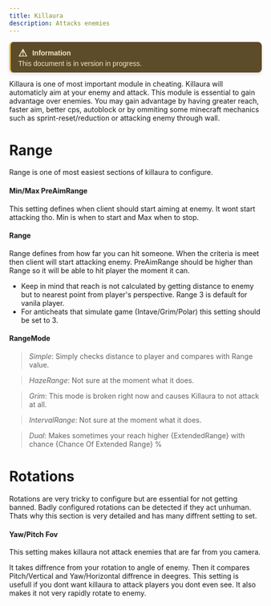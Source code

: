 ```yaml
---
title: Killaura
description: Attacks enemies
---
```


<div style="border-left: 3px solid #EEBD53; background-color: #5C4C29; padding: 10px 15px; color: #F4E6C5; font-family: Arial, sans-serif; font-size: 14px; max-width: 600px; border-radius: 8px; box-shadow: 0px 4px 6px rgba(0, 0, 0, 0.1);">
  <div style="display: flex; align-items: center; font-weight: bold; margin-bottom: 1px;">
    <span style="font-size: 20px; margin-right: 10px;">&#9888;</span>
    <span>Information</span>
  </div>
  <div>
    This document is in version in progress.
  </div>
</div>

Killaura is one of most important module in cheating. Killaura will automaticly aim at your enemy and attack. This module is essential to gain advantage over enemies. You may gain advantage by having greater reach, faster aim, better cps, autoblock or by ommiting some minecraft mechanics such as sprint-reset/reduction or attacking enemy through wall.

# Range

Range is one of most easiest sections of killaura to configure.

#### Min/Max PreAimRange

This setting defines when client should start aiming at enemy. It wont start attacking tho.
Min is when to start and Max when to stop.

#### Range

Range defines from how far you can hit someone. When the criteria is meet then client will start attacking enemy. PreAimRange should be higher than Range so it will be able to hit player the moment it can.

* Keep in mind that reach is not calculated by getting distance to enemy but to nearest point from player's perspective. Range 3 is default for vanila player.
* For anticheats that simulate game (Intave/Grim/Polar) this setting should be set to 3.

#### RangeMode

> *Simple*: Simply checks distance to player and compares with Range value. 

> *HazeRange*: Not sure at the moment what it does. 

> *Grim*: This mode is broken right now and causes Killaura to not attack at all. 

> *IntervalRange*: Not sure at the moment what it does. 

> *Dual*: Makes sometimes your reach higher {ExtendedRange} with chance {Chance Of Extended Range} % 

# Rotations

Rotations are very tricky to configure but are essential for not getting banned. Badly configured rotations can be detected if they act unhuman. Thats why this section is very detailed and has many diffrent setting to set. 

#### Yaw/Pitch Fov

This setting makes killaura not attack enemies that are far from you camera.

It takes diffrence from your rotation to angle of enemy. Then it compares Pitch/Vertical and Yaw/Horizontal diffrence in deegres. This setting is usefull if you dont want killaura to attack players you dont even see. It also makes it not very rapidly rotate to enemy.